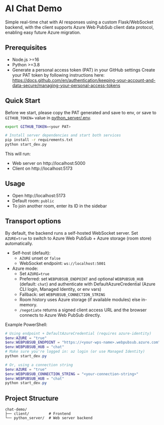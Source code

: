 # AI Chat Demo

Simple real-time chat with AI responses using a custom Flask/WebSocket backend, with the client supports Azure Web PubSub client data protocol, enabling easy future Azure migration.

## Prerequisites
- Node.js >=16
- Python >=3.8
- Generate a personal access token (PAT) in your GitHub settings
  Create your PAT token by following instructions here: https://docs.github.com/en/authentication/keeping-your-account-and-data-secure/managing-your-personal-access-tokens

## Quick Start
Before we start, please copy the PAT generated and save to env, or save to `GITHUB_TOKEN=` value in [python_server/.env](./python_server/.env).
```bash
export GITHUB_TOKEN=<your PAT>
```
```bash
# Install server dependencies and start both services
pip install -r requirements.txt
python start_dev.py
```
This will run:
- Web server on http://localhost:5000
- Client on http://localhost:5173

## Usage
- Open http://localhost:5173
- Default room: `public`
- To join another room, enter its ID in the sidebar

## Transport options
By default, the backend runs a self-hosted WebSocket server. Set `AZURE=true` to switch to Azure Web PubSub + Azure storage (room store) automatically.

- Self-host (default):
  - `AZURE` unset or `false`
  - WebSocket endpoint: `ws://localhost:5001`
- Azure mode:
  - Set `AZURE=true`
  - Preferred: set `WEBPUBSUB_ENDPOINT` and optional `WEBPUBSUB_HUB` (default: `chat`) and authenticate with DefaultAzureCredential (Azure CLI login, Managed Identity, or env vars)
  - Fallback: set `WEBPUBSUB_CONNECTION_STRING`
  - Room history uses Azure storage (if available modules) else in-memory.
  - `/negotiate` returns a signed client access URL and the browser connects to Azure Web PubSub directly.

Example PowerShell:

```powershell
# Using endpoint + DefaultAzureCredential (requires azure-identity)
$env:AZURE = "true"
$env:WEBPUBSUB_ENDPOINT = "https://<your-wps-name>.webpubsub.azure.com"
$env:WEBPUBSUB_HUB = "chat"
# Make sure you're logged in: az login (or use Managed Identity)
python start_dev.py

# Or, using a connection string
$env:AZURE = "true"
$env:WEBPUBSUB_CONNECTION_STRING = "<your-connection-string>"
$env:WEBPUBSUB_HUB = "chat"
python start_dev.py
```

## Project Structure
```
chat-demo/
├── client/         # Frontend
└── python_server/  # Web server backend
```
